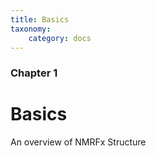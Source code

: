 ```yaml
---
title: Basics
taxonomy:
    category: docs
---
```


### Chapter 1

# Basics

An overview of NMRFx Structure
